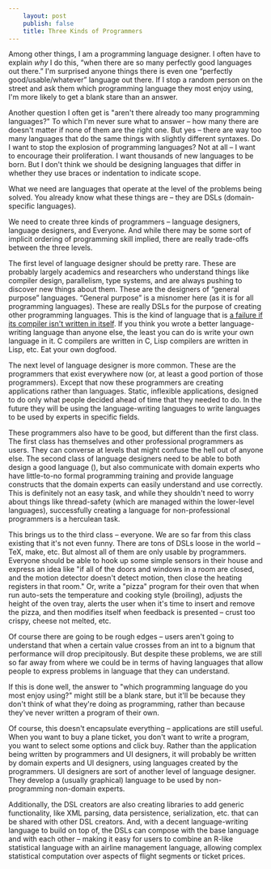 ```yaml
---
    layout: post
    publish: false
    title: Three Kinds of Programmers
---
```


Among other things, I am a programming language designer. I often have to explain _why_ I do this, “when there are so many perfectly good languages out there.” I'm surprised anyone things there is even one “perfectly good/usable/whatever” language out there. If I stop a random person on the street and ask them which programming language they most enjoy using, I'm more likely to get a blank stare than an answer.

Another question I often get is "aren't there already too many programming languages?" To which I'm never sure what to answer – how many there are doesn't matter if none of them are the right one. But yes – there are way too many languages that do the same things with slightly different syntaxes. Do I want to stop the explosion of programming languages? Not at all – I want to encourage their proliferation. I want thousands of new languages to be born. But I don't think we should be designing languages that differ in whether they use braces or indentation to indicate scope.

What we need are languages that operate at the level of the problems being solved. You already know what these things are – they are DSLs (domain-specific languages).

We need to create three kinds of programmers – language designers, language designers, and Everyone. And while there may be some sort of implicit ordering of programming skill implied, there are really trade-offs between the three levels.

The first level of language designer should be pretty rare. These are probably largely academics and researchers who understand things like compiler design, parallelism, type systems, and are always pushing to discover new things about them. These are the designers of “general purpose” languages. “General purpose” is a misnomer here (as it is for all programming languages). These are really DSLs for the purpose of creating other programming languages. This is the kind of language that is [a failure if its compiler isn't written in itself](http://en.wikipedia.org/wiki/Bootstrapping_(compilers)). If you think you wrote a better language-writing language than anyone else, the least you can do is write your own language in it. C compilers are written in C, Lisp compilers are written in Lisp, etc. Eat your own dogfood.

The next level of language designer is more common. These are the programmers that exist everywhere now (or, at least a good portion of those programmers). Except that now these programmers are creating applications rather than languages. Static, inflexible applications, designed to do only what people decided ahead of time that they needed to do. In the future they will be using the language-writing languages to write languages to be used by experts in specific fields.

These programmers also have to be good, but different than the first class. The first class has themselves and other professional programmers as users. They can converse at levels that might confuse the hell out of anyone else. The second class of language designers need to be able to both design a good language (), but also communicate with domain experts who have little-to-no formal programming training and provide language constructs that the domain experts can easily understand and use correctly. This is definitely not an easy task, and while they shouldn't need to worry about things like thread-safety (which are managed within the lower-level languages), successfully creating a language for non-professional programmers is a herculean task.

This brings us to the third class – everyone. We are so far from this class existing that it's not even funny. There are tons of DSLs loose in the world – TeX, make, etc. But almost all of them are only usable by programmers. Everyone should be able to hook up some simple sensors in their house and express an idea like "if all of the doors and windows in a room are closed, and the motion detector doesn't detect motion, then close the heating registers in that room." Or, write a "pizza" program for their oven that when run auto-sets the temperature and cooking style (broiling), adjusts the height of the oven tray, alerts the user when it's time to insert and remove the pizza, and then modifies itself when feedback is presented – crust too crispy, cheese not melted, etc.

Of course there are going to be rough edges – users aren't going to understand that when a certain value crosses from an int to a bignum that performance will drop precipitously. But despite these problems, we are still so far away from where we could be in terms of having languages that allow people to express problems in language that they can understand.

If this is done well, the answer to "which programming language do you most enjoy using?" might still be a blank stare, but it'll be because they don't think of what they're doing as programming, rather than because they've never written a program of their own.

Of course, this doesn't encapsulate everything – applications are still useful. When you want to buy a plane ticket, you don't want to write a program, you want to select some options and click buy. Rather than the application being written by programmers and UI designers, it will probably be written by domain experts and UI designers, using languages created by the programmers. UI designers are sort of another level of language designer. They develop a (usually graphical) language to be used by non-programming non-domain experts.

Additionally, the DSL creators are also creating libraries to add generic functionality, like XML parsing, data persistence, serialization, etc. that can be shared with other DSL creators. And, with a decent language-writing language to build on top of, the DSLs can compose with the base language and with each other – making it easy for users to combine an R-like statistical language with an airline management language, allowing complex statistical computation over aspects of flight segments or ticket prices.
